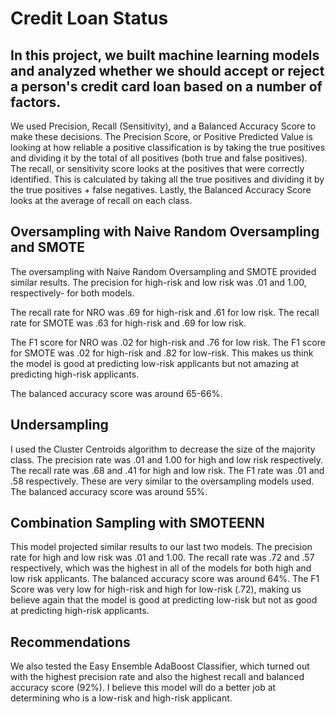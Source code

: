 # Credit Loan Status

## In this project, we built machine learning models and analyzed whether we should accept or reject a person's credit card loan based on a number of factors. 

We used Precision, Recall (Sensitivity), and a Balanced Accuracy Score to make these decisions. 
The Precision Score, or Positive Predicted Value is looking at how reliable a positive classification
is by taking the true positives and dividing it by the total of all positives (both true and false positives). 
The recall, or sensitivity score looks at the positives that were correctly identified. This is calculated
by taking all the true positives and dividing it by the true positives + false negatives. Lastly, the 
Balanced Accuracy Score looks at the average of recall on each class. 


## Oversampling with Naive Random Oversampling and SMOTE

The oversampling with Naive Random Oversampling and SMOTE provided similar results.
The precision for high-risk and low risk was .01 and 1.00, respectively- for both models.

The recall rate for NRO was .69 for high-risk and .61 for low risk.
The recall rate for SMOTE was .63 for high-risk and .69 for low risk.  

The F1 score for NRO was .02 for high-risk and .76 for low risk.
The F1 score for SMOTE was .02 for high-risk and .82 for low-risk. This makes us think the model
is good at predicting low-risk applicants but not amazing at predicting high-risk applicants. 

The balanced accuracy score was around 65-66%.

## Undersampling

I used the Cluster Centroids algorithm to decrease the size of the majority class. The
precision rate was .01 and 1.00 for high and low risk respectively. The recall rate was .68 and 
.41 for high and low risk. The F1 rate was .01 and .58 respectively.
These are very similar to the oversampling models used. The balanced accuracy score was around 55%. 

## Combination Sampling with SMOTEENN
This model projected similar results to our last two models. The precision rate for high and low 
risk was .01 and 1.00. The recall rate was .72 and .57 respectively, which was the highest
in all of the models for both high and low risk applicants.  The balanced accuracy score 
was around 64%. The F1 Score was very low for high-risk and high for low-risk (.72), making us 
believe again that the model is good at predicting low-risk but not as good at predicting
high-risk applicants. 

## Recommendations

We also tested the Easy Ensemble AdaBoost Classifier, which turned out with the highest precision 
rate and also the highest recall and balanced accuracy score (92%). I believe this model will do a 
better job at determining who is a low-risk and high-risk applicant.
